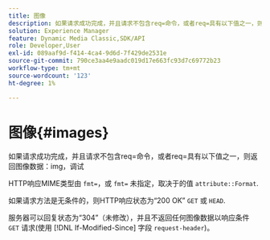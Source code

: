 ```yaml
---
title: 图像
description: 如果请求成功完成，并且请求不包含req=命令，或者req=具有以下值之一，则会返回图像数据img， debug。
solution: Experience Manager
feature: Dynamic Media Classic,SDK/API
role: Developer,User
exl-id: 089aaf9d-f414-4ca4-9d6d-7f429de2531e
source-git-commit: 790ce3aa4e9aadc019d17e663fc93d7c69772b23
workflow-type: tm+mt
source-wordcount: '123'
ht-degree: 1%

---
```


# 图像{#images}

如果请求成功完成，并且请求不包含req=命令，或者req=具有以下值之一，则返回图像数据：img，调试

HTTP响应MIME类型由 `fmt=`，或 `fmt=` 未指定，取决于的值 `attribute::Format`.

如果请求方法是无条件的，则HTTP响应状态为“200 OK” `GET` 或 `HEAD`.

服务器可以回复状态为“304”（未修改），并且不返回任何图像数据以响应条件 `GET` 请求(使用 [!DNL If-Modified-Since] 字段 `request-header`)。
